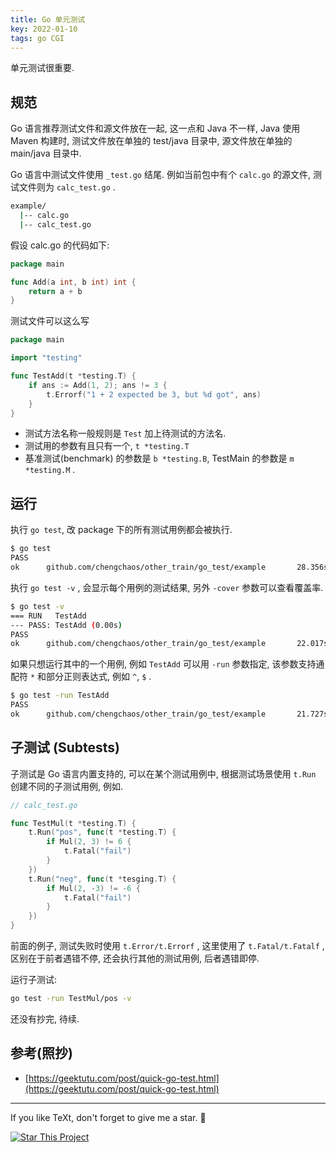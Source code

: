 ```yaml
---
title: Go 单元测试
key: 2022-01-10
tags: go CGI
---
```


单元测试很重要.

<!--more-->

## 规范

Go 语言推荐测试文件和源文件放在一起, 这一点和 Java 不一样, Java 使用 Maven 构建时, 测试文件放在单独的 test/java 目录中, 源文件放在单独的 main/java 目录中.

Go 语言中测试文件使用 `_test.go` 结尾. 例如当前包中有个 `calc.go` 的源文件, 测试文件则为 `calc_test.go` .

```sh
example/
  |-- calc.go
  |-- calc_test.go
```

假设 calc.go 的代码如下:

```go
package main

func Add(a int, b int) int {
    return a + b
}
```

测试文件可以这么写

```go
package main

import "testing"

func TestAdd(t *testing.T) {
    if ans := Add(1, 2); ans != 3 {
        t.Errorf("1 + 2 expected be 3, but %d got", ans)
    }
}
```

- 测试方法名称一般规则是 `Test` 加上待测试的方法名.
- 测试用的参数有且只有一个, `t *testing.T`
- 基准测试(benchmark) 的参数是 `b *testing.B`, TestMain 的参数是 `m *testing.M` .

## 运行

执行 `go test`, 改 package 下的所有测试用例都会被执行.

```bash
$ go test
PASS
ok      github.com/chengchaos/other_train/go_test/example       28.356s

```

执行 `go test -v` , 会显示每个用例的测试结果, 另外 `-cover` 参数可以查看覆盖率.

```bash
$ go test -v
=== RUN   TestAdd
--- PASS: TestAdd (0.00s)
PASS
ok      github.com/chengchaos/other_train/go_test/example       22.017s

```

如果只想运行其中的一个用例, 例如 `TestAdd` 可以用  `-run` 参数指定, 该参数支持通配符 `*` 和部分正则表达式, 例如 `^`, `$` .

```bash
$ go test -run TestAdd
PASS
ok      github.com/chengchaos/other_train/go_test/example       21.727s

```

## 子测试 (Subtests)

子测试是 Go 语言内置支持的, 可以在某个测试用例中, 根据测试场景使用 `t.Run` 创建不同的子测试用例, 例如.

```go
// calc_test.go

func TestMul(t *testing.T) {
    t.Run("pos", func(t *testing.T) {
        if Mul(2, 3) != 6 {
            t.Fatal("fail")
        }
    })
    t.Run("neg", func(t *tesging.T) {
        if Mul(2, -3) != -6 {
            t.Fatal("fail")
        }
    })
}
```

前面的例子, 测试失败时使用  `t.Error/t.Errorf` , 这里使用了 `t.Fatal/t.Fatalf` , 区别在于前者遇错不停, 还会执行其他的测试用例, 后者遇错即停.

运行子测试:

```bash
go test -run TestMul/pos -v
```

还没有抄完, 待续.

## 参考(照抄)

- [https://geektutu.com/post/quick-go-test.html](https://geektutu.com/post/quick-go-test.html)

---

If you like TeXt, don't forget to give me a star. :star2:

[![Star This Project](https://img.shields.io/github/stars/kitian616/jekyll-TeXt-theme.svg?label=Stars&style=social)](https://github.com/kitian616/jekyll-TeXt-theme/)

